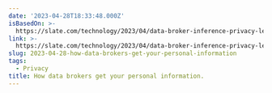```yaml
---
date: '2023-04-28T18:33:48.000Z'
isBasedOn: >-
  https://slate.com/technology/2023/04/data-broker-inference-privacy-legislation.html
link: >-
  https://slate.com/technology/2023/04/data-broker-inference-privacy-legislation.html
slug: 2023-04-28-how-data-brokers-get-your-personal-information
tags:
  - Privacy
title: How data brokers get your personal information.
---
```


